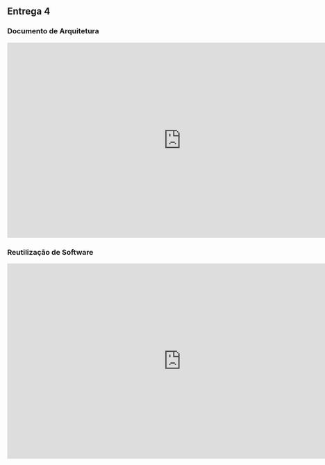 ## Entrega 4

### Documento de Arquitetura

<iframe width="800" height="450" src="https://www.youtube.com/embed/U9OZuPLXc9k" title="YouTube video player" frameborder="0" allow="accelerometer; autoplay; clipboard-write; encrypted-media; gyroscope; picture-in-picture" allowfullscreen></iframe>

### Reutilização de Software

<iframe width="800" height="450" src="https://www.youtube.com/embed/o6Stv2kmE1Q" title="YouTube video player" frameborder="0" allow="accelerometer; autoplay; clipboard-write; encrypted-media; gyroscope; picture-in-picture" allowfullscreen></iframe>